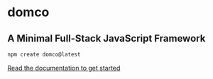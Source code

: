# domco

## A Minimal Full-Stack JavaScript Framework

```bash
npm create domco@latest
```

[Read the documentation to get started](https://domco.robino.dev)
